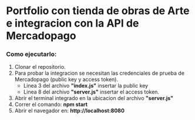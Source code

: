 # Portfolio con tienda de obras de Arte e integracion con la API de Mercadopago

### Como ejecutarlo:

1. Clonar el repositorio.
2. Para probar la integracion se necesitan las credenciales de prueba de Mercadopago (public key y access token).
    - Linea 3 del archivo **"index.js"** insertar la public key
    - Linea 8 del archivo **"server.js"** insertar el access token.
3. Abrir el terminal integrado en la ubicacion del archivo **"server.js"**
4. Correr el comando: **npm start**
5. Abrir el navegador en:  **http://localhost:8080**
